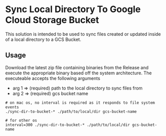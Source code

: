 # Sync Local Directory To Google Cloud Storage Bucket

This solution is intended to be used to sync files created or updated inside of a local directory to a GCS Bucket. 

## Usage

Download the latest zip file containing binaries from the Release and execute the appropriate binary based off the system architecture. The executeable accepts the following arguments

- arg 1 => (required) path to the local directory to sync files from
- arg 2 => (required) gcs bucket name

```
# on mac os, no interval is required as it responds to file system events
./sync-dir-to-bucket-* ./path/to/local/dir gcs-bucket-name 

# for other os
interval=300 ./sync-dir-to-bucket-* ./path/to/local/dir gcs-bucket-name
```
